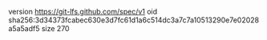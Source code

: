 version https://git-lfs.github.com/spec/v1
oid sha256:3d34373fcabec630e3d7fc61d1a6c514dc3a7c7a10513290e7e02028a5a5adf5
size 270
